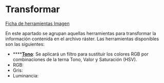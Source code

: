 # Transformar

[Ficha de herramientas Imagen](/mdtopx/fichas-de-herramientas/ficha-de-herramientas-imagen/)

En este apartado se agrupan aquellas herramientas para transformar la información contenida en el archivo ráster. Las herramientas disponibles son las siguientes:

* \*\*\*\*[**Tono**](../../herramientas-para-imagenes/transformar-a-tono.md): Se aplicará un filtro para sustituir los colores RGB por combinaciones de la terna Tono, Valor y Saturación \(HSV\).
* RGB:
* Gris:
* Luminancia:

